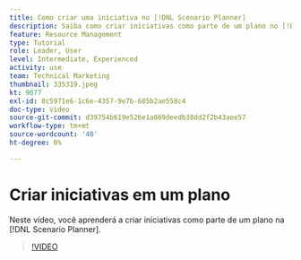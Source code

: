 ```yaml
---
title: Como criar uma iniciativa no [!DNL Scenario Planner]
description: Saiba como criar iniciativas como parte de um plano no [!DNL Scenario Planner].
feature: Resource Management
type: Tutorial
role: Leader, User
level: Intermediate, Experienced
activity: use
team: Technical Marketing
thumbnail: 335319.jpeg
kt: 9077
exl-id: 8c5971e6-1c6e-4357-9e7b-685b2ae558c4
doc-type: video
source-git-commit: d39754b619e526e1a869deedb38dd2f2b43aee57
workflow-type: tm+mt
source-wordcount: '40'
ht-degree: 0%

---
```


# Criar iniciativas em um plano

Neste vídeo, você aprenderá a criar iniciativas como parte de um plano na [!DNL Scenario Planner].

>[!VIDEO](https://video.tv.adobe.com/v/335319/?quality=12)
